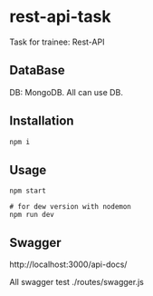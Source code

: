 # rest-api-task
Task for trainee: Rest-API
## DataBase
DB: MongoDB. All can use DB.


## Installation
```bash
npm i
```

## Usage

```node
npm start

# for dew version with nodemon
npm run dev
```

## Swagger
http://localhost:3000/api-docs/

All swagger test ./routes/swagger.js